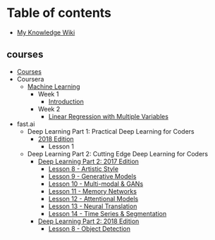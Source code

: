 # Table of contents

* [My Knowledge Wiki](README.md)

## courses

* [Courses](courses/courses.md)
* Coursera
  * [Machine Learning](courses/coursera/machine-learning/README.md)
    * Week 1
      * [Introduction](courses/coursera/machine-learning/week-1/introduction.md)
    * Week 2
      * [Linear Regression with Multiple Variables](courses/coursera/machine-learning/week-2/linear-regression-with-multiple-variables.md)
* fast.ai
  * Deep Learning Part 1: Practical Deep Learning for Coders
    * [2018 Edition](courses/fast.ai/deep-learning-part-1-practical-deep-learning-for-coders/2018-edition/README.md)
      * Lesson 1
  * Deep Learning Part 2: Cutting Edge Deep Learning for Coders
    * [Deep Learning Part 2: 2017 Edition](courses/fast.ai/deep-learning-part-2-cutting-edge-deep-learning-for-coders/deep-learning-part-2-2017-edition/README.md)
      * [Lesson 8 - Artistic Style](courses/fast.ai/deep-learning-part-2-cutting-edge-deep-learning-for-coders/deep-learning-part-2-2017-edition/lesson-8-artistic-style.md)
      * [Lesson 9 - Generative Models](courses/fast.ai/deep-learning-part-2-cutting-edge-deep-learning-for-coders/deep-learning-part-2-2017-edition/lesson-9-generative-models.md)
      * [Lesson 10 - Multi-modal & GANs](courses/fast.ai/deep-learning-part-2-cutting-edge-deep-learning-for-coders/deep-learning-part-2-2017-edition/lesson-10-multi-modal-and-gans.md)
      * [Lesson 11 - Memory Networks](courses/fast.ai/deep-learning-part-2-cutting-edge-deep-learning-for-coders/deep-learning-part-2-2017-edition/lesson-11-memory-networks.md)
      * [Lesson 12 - Attentional Models](courses/fast.ai/deep-learning-part-2-cutting-edge-deep-learning-for-coders/deep-learning-part-2-2017-edition/lesson-12-attentional-models.md)
      * [Lesson 13 - Neural Translation](courses/fast.ai/deep-learning-part-2-cutting-edge-deep-learning-for-coders/deep-learning-part-2-2017-edition/lesson-13-neural-translation.md)
      * [Lesson 14 - Time Series & Segmentation](courses/fast.ai/deep-learning-part-2-cutting-edge-deep-learning-for-coders/deep-learning-part-2-2017-edition/lesson-14-time-series-and-segmentation.md)
    * [Deep Learning Part 2: 2018 Edition](courses/fast.ai/deep-learning-part-2-cutting-edge-deep-learning-for-coders/deep-learning-part-2-2018-edition/README.md)
      * [Lesson 8 - Object Detection](courses/fast.ai/deep-learning-part-2-cutting-edge-deep-learning-for-coders/deep-learning-part-2-2018-edition/lesson-8-object-detection.md)

